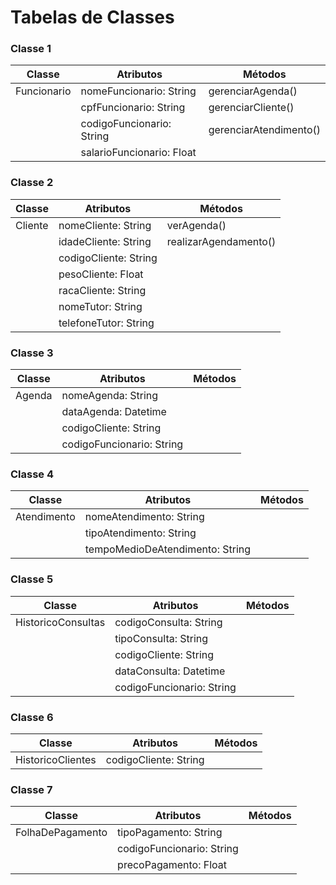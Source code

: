 # Tabelas de Classes

### Classe 1
|    Classe   |     Atributos     |           Métodos         |
| ----------- | ----------------- | ------------------------- |
| Funcionario | nomeFuncionario: String |gerenciarAgenda() |
| | cpfFuncionario: String | gerenciarCliente() |
| | codigoFuncionario: String | gerenciarAtendimento() |
| | salarioFuncionario: Float |  |

### Classe 2
|    Classe   |     Atributos     |           Métodos         |
| ----------- | ----------------- | ------------------------- |
| Cliente | nomeCliente: String      | verAgenda()    |
| | idadeCliente: String | realizarAgendamento() |
| | codigoCliente: String | |
| | pesoCliente: Float | |
| | racaCliente: String | |
| | nomeTutor: String | |
| | telefoneTutor: String | |

### Classe 3
|    Classe   |     Atributos     |           Métodos         |
| ----------- | ----------------- | ------------------------- |
| Agenda | nomeAgenda: String | |
| | dataAgenda: Datetime | |
| | codigoCliente: String | |
| | codigoFuncionario: String | |

### Classe 4
|    Classe   |     Atributos     |           Métodos         |
| ----------- | ----------------- | ------------------------- |
| Atendimento | nomeAtendimento: String | |
| | tipoAtendimento: String | |
| | tempoMedioDeAtendimento: String | |


### Classe 5
|    Classe   |     Atributos     |           Métodos         |
| ----------- | ----------------- | ------------------------- |
| HistoricoConsultas | codigoConsulta: String | |
| | tipoConsulta: String | |
| | codigoCliente: String | |
| | dataConsulta: Datetime | |
| | codigoFuncionario: String | |


### Classe 6
|    Classe   |     Atributos     |           Métodos         |
| ----------- | ----------------- | ------------------------- |
| HistoricoClientes | codigoCliente: String | |

### Classe 7
|    Classe   |     Atributos     |           Métodos         |
| ----------- | ----------------- | ------------------------- |
| FolhaDePagamento | tipoPagamento: String | |
| | codigoFuncionario: String | |
| | precoPagamento: Float | |
